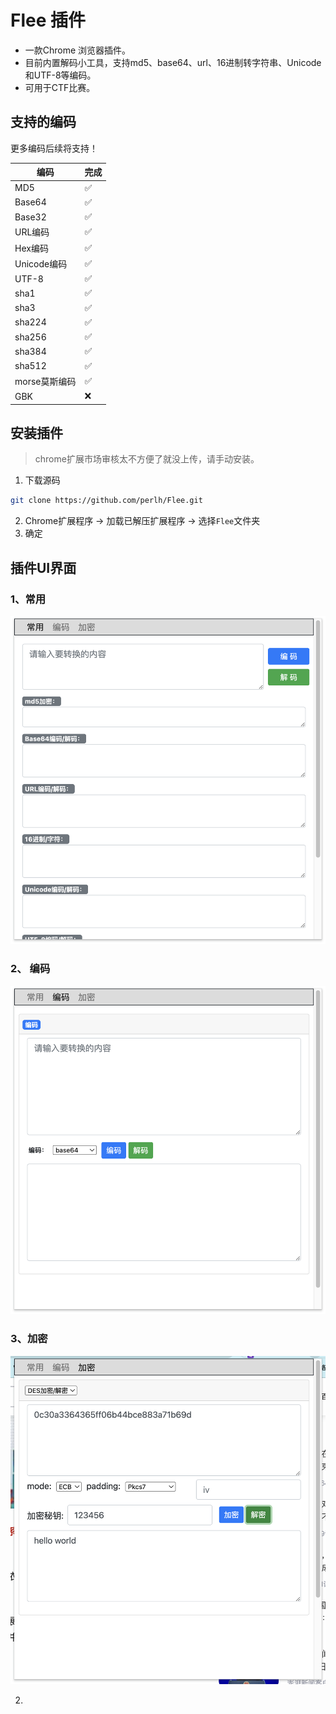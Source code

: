 # Flee 插件
- 一款Chrome 浏览器插件。
- 目前内置解码小工具，支持md5、base64、url、16进制转字符串、Unicode和UTF-8等编码。
- 可用于CTF比赛。

## 支持的编码

更多编码后续将支持！

| 编码    | 完成 |
| ------- | ------- |
| MD5 | ✅|
| Base64 | ✅ |
| Base32 | ✅|
| URL编码 | ✅|
| Hex编码 | ✅|
| Unicode编码| ✅|
| UTF-8 | ✅|
| sha1 | ✅|
| sha3 | ✅|
| sha224 | ✅|
| sha256 | ✅|
| sha384 | ✅|
| sha512 | ✅|
| morse莫斯编码 | ✅|
| GBK | ❌ |
##  安装插件

> chrome扩展市场审核太不方便了就没上传，请手动安装。

1. 下载源码

``` bash
git clone https://github.com/perlh/Flee.git
```

2. Chrome扩展程序 -> 加载已解压扩展程序 -> 选择`Flee`文件夹
3. 确定
## 插件UI界面

### 1、常用
![EasyETools](docs/index.png)

### 2、 编码
![EasyETools](docs/decode.png)

### 3、加密

![Crypto](docs/crypto.png)

2. 